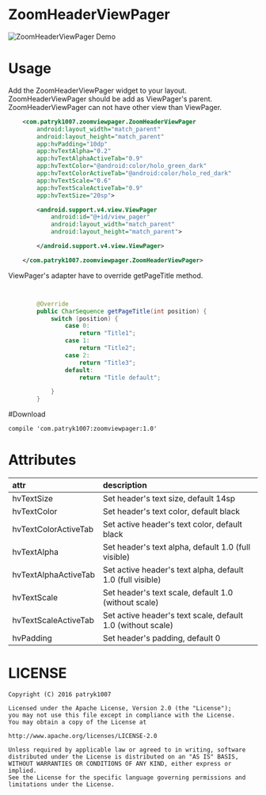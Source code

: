 # ZoomHeaderViewPager

![ZoomHeaderViewPager Demo][demo_gif]

# Usage

Add the ZoomHeaderViewPager widget to your layout. 
ZoomHeaderViewPager should be add as ViewPager's parent. ZoomHeaderViewPager can not have other view than ViewPager.

```xml
    <com.patryk1007.zoomviewpager.ZoomHeaderViewPager
        android:layout_width="match_parent"
        android:layout_height="match_parent"
        app:hvPadding="10dp"
        app:hvTextAlpha="0.2"
        app:hvTextAlphaActiveTab="0.9"
        app:hvTextColor="@android:color/holo_green_dark"
        app:hvTextColorActiveTab="@android:color/holo_red_dark"
        app:hvTextScale="0.6"
        app:hvTextScaleActiveTab="0.9"
        app:hvTextSize="20sp">

        <android.support.v4.view.ViewPager
            android:id="@+id/view_pager"
            android:layout_width="match_parent"
            android:layout_height="match_parent">

        </android.support.v4.view.ViewPager>

    </com.patryk1007.zoomviewpager.ZoomHeaderViewPager>

```

ViewPager's adapter have to override getPageTitle method.

```java


        @Override
        public CharSequence getPageTitle(int position) {
            switch (position) {
                case 0:
                    return "Title1";
                case 1:
                    return "Title2";
                case 2:
                    return "Title3";
                default:
                    return "Title default";

            }
        }

```

#Download


    compile 'com.patryk1007:zoomviewpager:1.0'

# Attributes


| attr | description |
|:---|:---|
| hvTextSize | Set header's text size, default 14sp |
| hvTextColor | Set header's text color, default black |
| hvTextColorActiveTab | Set active header's text color, default black |
| hvTextAlpha | Set header's text alpha, default 1.0 (full visible) |
| hvTextAlphaActiveTab | Set active header's text alpha, default 1.0 (full visible) |
| hvTextScale | Set header's text scale, default 1.0 (without scale)  |
| hvTextScaleActiveTab |  Set active header's text scale, default 1.0 (without scale)  |
| hvPadding | Set header's padding, default 0 |

# LICENSE

```
Copyright (C) 2016 patryk1007

Licensed under the Apache License, Version 2.0 (the "License");
you may not use this file except in compliance with the License.
You may obtain a copy of the License at

http://www.apache.org/licenses/LICENSE-2.0

Unless required by applicable law or agreed to in writing, software
distributed under the License is distributed on an "AS IS" BASIS,
WITHOUT WARRANTIES OR CONDITIONS OF ANY KIND, either express or implied.
See the License for the specific language governing permissions and
limitations under the License.
```

[demo_gif]: https://bytebucket.org/moodup/headerviewpager/raw/731ab624167cf459dc8634719de728e0396bcf14/screen/demo1.gif?token=ad81426659b7884ea43e60a7f5d3db0eab359346
